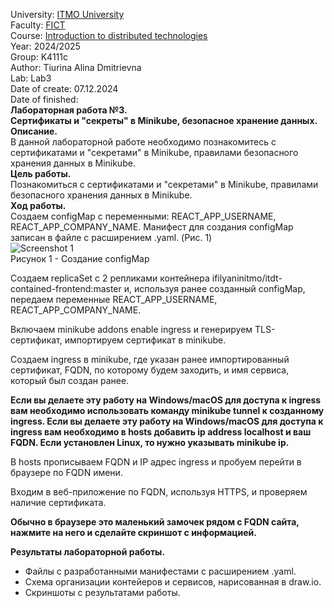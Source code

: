 University: [ITMO University](https://itmo.ru/ru/)   
Faculty: [FICT](https://fict.itmo.ru)   
Course: [Introduction to distributed technologies](https://github.com/itmo-ict-faculty/introduction-to-distributed-technologies)   
Year: 2024/2025    
Group: K4111c    
Author: Tiurina Alina Dmitrievna    
Lab: Lab3   
Date of create: 07.12.2024    
Date of finished:    
**Лабораторная работа №3.**    
**Сертификаты и "секреты" в Minikube, безопасное хранение данных.**   
**Описание.**    
В данной лабораторной работе необходимо познакомитесь с сертификатами и "секретами" в Minikube, правилами безопасного хранения данных в Minikube.    
**Цель работы.**  
Познакомиться с сертификатами и "секретами" в Minikube, правилами безопасного хранения данных в Minikube.   
**Ход работы.**   
Создаем configMap с переменными: REACT_APP_USERNAME, REACT_APP_COMPANY_NAME. Манифест для создания configMap записан в файле с расширением .yaml. (Рис. 1)  
![Screenshot 1]()   
Рисунок 1 - Создание configMap   

  

Создаем replicaSet с 2 репликами контейнера ifilyaninitmo/itdt-contained-frontend:master и, используя ранее созданный configMap, передаем переменные REACT_APP_USERNAME, REACT_APP_COMPANY_NAME.    

Включаем minikube addons enable ingress и генерируем TLS-сертификат, импортируем сертификат в minikube.    

Создаем ingress в minikube, где указан ранее импортированный сертификат, FQDN, по которому будем заходить, и имя сервиса, который был создан ранее.    

**Если вы делаете эту работу на Windows/macOS для доступа к ingress вам необходимо использовать команду minikube tunnel к созданному ingress. Если вы делаете эту работу на Windows/macOS для доступа к ingress вам необходимо в hosts добавить ip address localhost и ваш FQDN. Если установлен Linux, то нужно указывать minikube ip.**     

В hosts прописываем FQDN и IP адрес ingress и пробуем перейти в браузере по FQDN имени.     

Входим в веб-приложение по FQDN, используя HTTPS, и проверяем наличие сертификата.     

**Обычно в браузере это маленький замочек рядом с FQDN сайта, нажмите на него и сделайте скриншот с информацией.**    


**Результаты лабораторной работы.**     
- Файлы с разработанными манифестами с расширением .yaml.  
- Схема организации контейеров и сервисов, нарисованная в draw.io.  
- Скриншоты c результатами работы.   

